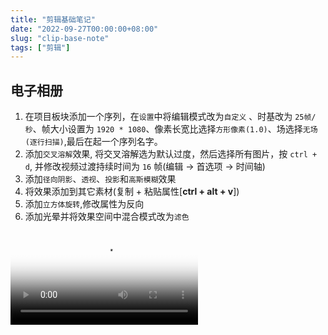 ```yaml
---
title: "剪辑基础笔记"
date: "2022-09-27T00:00:00+08:00"
slug: "clip-base-note"
tags: ["剪辑"]
---
```

## 电子相册
1. 在项目板块添加一个序列，在`设置`中将编辑模式改为`自定义`
、时基改为 `25帧/秒`、帧大小设置为 `1920 * 1080`、像素长宽比选择`方形像素(1.0)`、场选择`无场(逐行扫描)`,最后在起一个序列名字。
2. 添加`交叉溶解`效果, 将交叉溶解选为默认过度，然后选择所有图片，按 `ctrl + d`, 并修改视频过渡持续时间为 `16` 帧(编辑 -> 首选项 -> 时间轴)
3. 添加`径向阴影`、`透视`、`投影`和`高斯模糊`效果
4. 将效果添加到其它素材(复制 + 粘贴属性[**ctrl + alt + v**])
5. 添加`立方体旋转`,修改属性为反向
6. 添加光晕并将效果空间中混合模式改为`滤色`

<video src="/videos/%E7%94%B5%E5%AD%90%E7%9B%B8%E5%86%8C.mp4" poster="/pictures/18.png"></video>